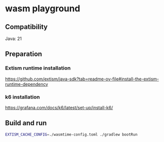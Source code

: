 # wasm playground

## Compatibility

Java: 21

## Preparation

### Extism runtime installation

https://github.com/extism/java-sdk?tab=readme-ov-file#install-the-extism-runtime-dependency

### k6 installation

https://grafana.com/docs/k6/latest/set-up/install-k6/

## Build and run

```bash
EXTISM_CACHE_CONFIG=./wasmtime-config.toml ./gradlew bootRun
```